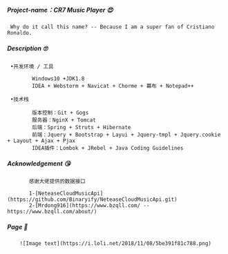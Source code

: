 ##### Project-name：CR7 Music Player 😍
     Why do it call this name? -- Because I am a super fan of Cristiano Ronaldo.  
##### Description 🙄
     •开发环境 / 工具
     
            Windows10 +JDK1.8
            IDEA + Webstorm + Navicat + Chorme + 幕布 + Notepad++  
     
     •技术栈
     
            版本控制：Git + Gogs
            服务器：NginX + Tomcat
            后端：Spring + Struts + Hibernate
            前端：Jquery + Bootstrap + Layui + Jquery-tmpl + Jquery.cookie + Layout + Ajax + Pjax
            IDEA插件：Lombok + JRebel + Java Coding Guidelines
            
##### Acknowledgement 😘

           感谢大佬提供的数据接口 
           
           1-[NeteaseCloudMusicApi](https://github.com/Binaryify/NeteaseCloudMusicApi.git)           
           2-[Mrdong916](https://www.bzqll.com/ -- https://www.bzqll.com/about/)
           
##### Page 🤗

        ![Image text](https://i.loli.net/2018/11/08/5be391f81c788.png)